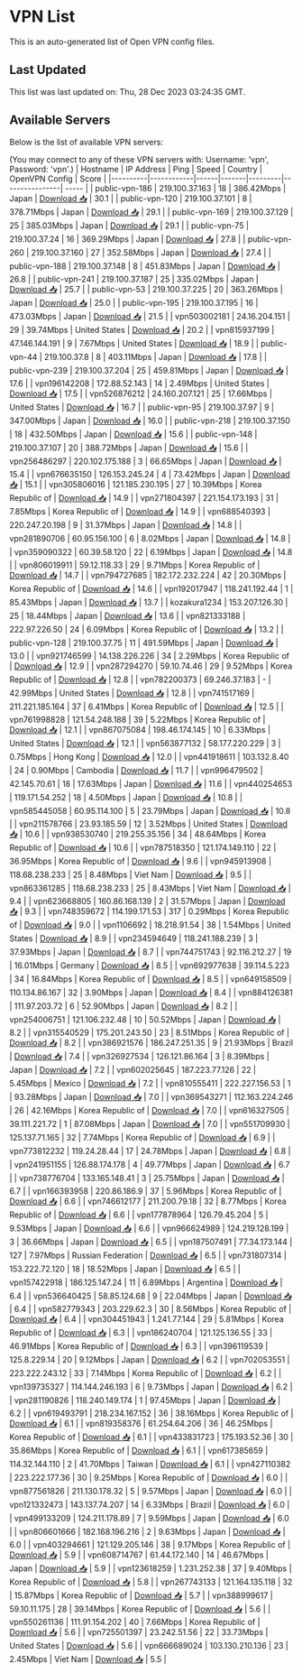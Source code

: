 # VPN List

This is an auto-generated list of Open VPN config files.

## Last Updated

This list was last updated on: Thu, 28 Dec 2023 03:24:35 GMT.

## Available Servers

Below is the list of available VPN servers:

(You may connect to any of these VPN servers with: Username: 'vpn', Password: 'vpn'.)
| Hostname | IP Address | Ping | Speed | Country | OpenVPN Config | Score |
|----------|------------|------|-------|---------|----------------| ----- |
| public-vpn-186 | 219.100.37.163 | 18 | 386.42Mbps | Japan | [Download 📥](./configs/server_0_JP.ovpn) | 30.1 |
| public-vpn-120 | 219.100.37.101 | 8 | 378.71Mbps | Japan | [Download 📥](./configs/server_1_JP.ovpn) | 29.1 |
| public-vpn-169 | 219.100.37.129 | 25 | 385.03Mbps | Japan | [Download 📥](./configs/server_2_JP.ovpn) | 29.1 |
| public-vpn-75 | 219.100.37.24 | 16 | 369.29Mbps | Japan | [Download 📥](./configs/server_3_JP.ovpn) | 27.8 |
| public-vpn-260 | 219.100.37.160 | 27 | 352.58Mbps | Japan | [Download 📥](./configs/server_4_JP.ovpn) | 27.4 |
| public-vpn-188 | 219.100.37.148 | 8 | 451.83Mbps | Japan | [Download 📥](./configs/server_5_JP.ovpn) | 26.8 |
| public-vpn-241 | 219.100.37.187 | 25 | 335.02Mbps | Japan | [Download 📥](./configs/server_6_JP.ovpn) | 25.7 |
| public-vpn-53 | 219.100.37.225 | 20 | 363.26Mbps | Japan | [Download 📥](./configs/server_7_JP.ovpn) | 25.0 |
| public-vpn-195 | 219.100.37.195 | 16 | 473.03Mbps | Japan | [Download 📥](./configs/server_8_JP.ovpn) | 21.5 |
| vpn503002181 | 24.16.204.151 | 29 | 39.74Mbps | United States | [Download 📥](./configs/server_9_US.ovpn) | 20.2 |
| vpn815937199 | 47.146.144.191 | 9 | 7.67Mbps | United States | [Download 📥](./configs/server_10_US.ovpn) | 18.9 |
| public-vpn-44 | 219.100.37.8 | 8 | 403.11Mbps | Japan | [Download 📥](./configs/server_11_JP.ovpn) | 17.8 |
| public-vpn-239 | 219.100.37.204 | 25 | 459.81Mbps | Japan | [Download 📥](./configs/server_12_JP.ovpn) | 17.6 |
| vpn196142208 | 172.88.52.143 | 14 | 2.49Mbps | United States | [Download 📥](./configs/server_13_US.ovpn) | 17.5 |
| vpn526876212 | 24.160.207.121 | 25 | 17.66Mbps | United States | [Download 📥](./configs/server_14_US.ovpn) | 16.7 |
| public-vpn-95 | 219.100.37.97 | 9 | 347.00Mbps | Japan | [Download 📥](./configs/server_15_JP.ovpn) | 16.0 |
| public-vpn-218 | 219.100.37.150 | 18 | 432.50Mbps | Japan | [Download 📥](./configs/server_16_JP.ovpn) | 15.6 |
| public-vpn-148 | 219.100.37.107 | 20 | 388.72Mbps | Japan | [Download 📥](./configs/server_17_JP.ovpn) | 15.6 |
| vpn256486297 | 220.102.175.188 | 3 | 66.65Mbps | Japan | [Download 📥](./configs/server_18_JP.ovpn) | 15.4 |
| vpn676635150 | 126.153.245.24 | 4 | 73.42Mbps | Japan | [Download 📥](./configs/server_19_JP.ovpn) | 15.1 |
| vpn305806016 | 121.185.230.195 | 27 | 10.39Mbps | Korea Republic of | [Download 📥](./configs/server_20_KR.ovpn) | 14.9 |
| vpn271804397 | 221.154.173.193 | 31 | 7.85Mbps | Korea Republic of | [Download 📥](./configs/server_21_KR.ovpn) | 14.9 |
| vpn688540393 | 220.247.20.198 | 9 | 31.37Mbps | Japan | [Download 📥](./configs/server_22_JP.ovpn) | 14.8 |
| vpn281890706 | 60.95.156.100 | 6 | 8.02Mbps | Japan | [Download 📥](./configs/server_23_JP.ovpn) | 14.8 |
| vpn359090322 | 60.39.58.120 | 22 | 6.19Mbps | Japan | [Download 📥](./configs/server_24_JP.ovpn) | 14.8 |
| vpn806019911 | 59.12.118.33 | 29 | 9.71Mbps | Korea Republic of | [Download 📥](./configs/server_25_KR.ovpn) | 14.7 |
| vpn794727685 | 182.172.232.224 | 42 | 20.30Mbps | Korea Republic of | [Download 📥](./configs/server_26_KR.ovpn) | 14.6 |
| vpn192017947 | 118.241.192.44 | 1 | 85.43Mbps | Japan | [Download 📥](./configs/server_27_JP.ovpn) | 13.7 |
| kozakura1234 | 153.207.126.30 | 25 | 18.44Mbps | Japan | [Download 📥](./configs/server_28_JP.ovpn) | 13.6 |
| vpn821333188 | 222.97.226.50 | 24 | 6.09Mbps | Korea Republic of | [Download 📥](./configs/server_29_KR.ovpn) | 13.2 |
| public-vpn-128 | 219.100.37.75 | 11 | 491.59Mbps | Japan | [Download 📥](./configs/server_30_JP.ovpn) | 13.0 |
| vpn921746599 | 14.138.226.226 | 34 | 2.29Mbps | Korea Republic of | [Download 📥](./configs/server_31_KR.ovpn) | 12.9 |
| vpn287294270 | 59.10.74.46 | 29 | 9.52Mbps | Korea Republic of | [Download 📥](./configs/server_32_KR.ovpn) | 12.8 |
| vpn782200373 | 69.246.37.183 | - | 42.99Mbps | United States | [Download 📥](./configs/server_33_US.ovpn) | 12.8 |
| vpn741517169 | 211.221.185.164 | 37 | 6.41Mbps | Korea Republic of | [Download 📥](./configs/server_34_KR.ovpn) | 12.5 |
| vpn761998828 | 121.54.248.188 | 39 | 5.22Mbps | Korea Republic of | [Download 📥](./configs/server_35_KR.ovpn) | 12.1 |
| vpn867075084 | 198.46.174.145 | 10 | 6.33Mbps | United States | [Download 📥](./configs/server_36_US.ovpn) | 12.1 |
| vpn563877132 | 58.177.220.229 | 3 | 0.75Mbps | Hong Kong | [Download 📥](./configs/server_37_HK.ovpn) | 12.0 |
| vpn441918611 | 103.132.8.40 | 24 | 0.90Mbps | Cambodia | [Download 📥](./configs/server_38_KH.ovpn) | 11.7 |
| vpn996479502 | 42.145.70.61 | 18 | 17.63Mbps | Japan | [Download 📥](./configs/server_39_JP.ovpn) | 11.6 |
| vpn440254653 | 119.171.54.252 | 18 | 4.50Mbps | Japan | [Download 📥](./configs/server_40_JP.ovpn) | 10.8 |
| vpn585445058 | 60.95.114.100 | 5 | 23.79Mbps | Japan | [Download 📥](./configs/server_41_JP.ovpn) | 10.8 |
| vpn211578766 | 23.93.185.59 | 12 | 3.52Mbps | United States | [Download 📥](./configs/server_42_US.ovpn) | 10.6 |
| vpn938530740 | 219.255.35.156 | 34 | 48.64Mbps | Korea Republic of | [Download 📥](./configs/server_43_KR.ovpn) | 10.6 |
| vpn787518350 | 121.174.149.110 | 22 | 36.95Mbps | Korea Republic of | [Download 📥](./configs/server_44_KR.ovpn) | 9.6 |
| vpn945913908 | 118.68.238.233 | 25 | 8.48Mbps | Viet Nam | [Download 📥](./configs/server_45_VN.ovpn) | 9.5 |
| vpn863361285 | 118.68.238.233 | 25 | 8.43Mbps | Viet Nam | [Download 📥](./configs/server_46_VN.ovpn) | 9.4 |
| vpn623668805 | 160.86.168.139 | 2 | 31.57Mbps | Japan | [Download 📥](./configs/server_47_JP.ovpn) | 9.3 |
| vpn748359672 | 114.199.171.53 | 317 | 0.29Mbps | Korea Republic of | [Download 📥](./configs/server_48_KR.ovpn) | 9.0 |
| vpn1106692 | 18.218.91.54 | 38 | 1.54Mbps | United States | [Download 📥](./configs/server_49_US.ovpn) | 8.9 |
| vpn234594649 | 118.241.188.239 | 3 | 37.93Mbps | Japan | [Download 📥](./configs/server_50_JP.ovpn) | 8.7 |
| vpn744751743 | 92.116.212.27 | 19 | 16.01Mbps | Germany | [Download 📥](./configs/server_51_DE.ovpn) | 8.5 |
| vpn692977638 | 39.114.5.223 | 34 | 16.84Mbps | Korea Republic of | [Download 📥](./configs/server_52_KR.ovpn) | 8.5 |
| vpn649158509 | 110.134.86.167 | 32 | 3.90Mbps | Japan | [Download 📥](./configs/server_53_JP.ovpn) | 8.4 |
| vpn884126381 | 111.97.203.72 | 6 | 52.90Mbps | Japan | [Download 📥](./configs/server_54_JP.ovpn) | 8.2 |
| vpn254006751 | 121.106.232.48 | 10 | 50.52Mbps | Japan | [Download 📥](./configs/server_55_JP.ovpn) | 8.2 |
| vpn315540529 | 175.201.243.50 | 23 | 8.51Mbps | Korea Republic of | [Download 📥](./configs/server_56_KR.ovpn) | 8.2 |
| vpn386921576 | 186.247.251.35 | 9 | 21.93Mbps | Brazil | [Download 📥](./configs/server_57_BR.ovpn) | 7.4 |
| vpn326927534 | 126.121.86.164 | 3 | 8.39Mbps | Japan | [Download 📥](./configs/server_58_JP.ovpn) | 7.2 |
| vpn602025645 | 187.223.77.126 | 22 | 5.45Mbps | Mexico | [Download 📥](./configs/server_59_MX.ovpn) | 7.2 |
| vpn810555411 | 222.227.156.53 | 1 | 93.28Mbps | Japan | [Download 📥](./configs/server_60_JP.ovpn) | 7.0 |
| vpn369543271 | 112.163.224.246 | 26 | 42.16Mbps | Korea Republic of | [Download 📥](./configs/server_61_KR.ovpn) | 7.0 |
| vpn616327505 | 39.111.221.72 | 1 | 87.08Mbps | Japan | [Download 📥](./configs/server_62_JP.ovpn) | 7.0 |
| vpn551709930 | 125.137.71.165 | 32 | 7.74Mbps | Korea Republic of | [Download 📥](./configs/server_63_KR.ovpn) | 6.9 |
| vpn773812232 | 119.24.28.44 | 17 | 24.78Mbps | Japan | [Download 📥](./configs/server_64_JP.ovpn) | 6.8 |
| vpn241951155 | 126.88.174.178 | 4 | 49.77Mbps | Japan | [Download 📥](./configs/server_65_JP.ovpn) | 6.7 |
| vpn738776704 | 133.165.148.41 | 3 | 25.75Mbps | Japan | [Download 📥](./configs/server_66_JP.ovpn) | 6.7 |
| vpn166393958 | 220.86.186.9 | 37 | 5.96Mbps | Korea Republic of | [Download 📥](./configs/server_67_KR.ovpn) | 6.6 |
| vpn746612177 | 211.200.79.18 | 32 | 8.77Mbps | Korea Republic of | [Download 📥](./configs/server_68_KR.ovpn) | 6.6 |
| vpn177878964 | 126.79.45.204 | 5 | 9.53Mbps | Japan | [Download 📥](./configs/server_69_JP.ovpn) | 6.6 |
| vpn966624989 | 124.219.128.199 | 3 | 36.66Mbps | Japan | [Download 📥](./configs/server_70_JP.ovpn) | 6.5 |
| vpn187507491 | 77.34.173.144 | 127 | 7.97Mbps | Russian Federation | [Download 📥](./configs/server_71_RU.ovpn) | 6.5 |
| vpn731807314 | 153.222.72.120 | 18 | 18.52Mbps | Japan | [Download 📥](./configs/server_72_JP.ovpn) | 6.5 |
| vpn157422918 | 186.125.147.24 | 11 | 6.89Mbps | Argentina | [Download 📥](./configs/server_73_AR.ovpn) | 6.4 |
| vpn536640425 | 58.85.124.68 | 9 | 22.04Mbps | Japan | [Download 📥](./configs/server_74_JP.ovpn) | 6.4 |
| vpn582779343 | 203.229.62.3 | 30 | 8.56Mbps | Korea Republic of | [Download 📥](./configs/server_75_KR.ovpn) | 6.4 |
| vpn304451943 | 1.241.77.144 | 29 | 5.81Mbps | Korea Republic of | [Download 📥](./configs/server_76_KR.ovpn) | 6.3 |
| vpn186240704 | 121.125.136.55 | 33 | 46.91Mbps | Korea Republic of | [Download 📥](./configs/server_77_KR.ovpn) | 6.3 |
| vpn396119539 | 125.8.229.14 | 20 | 9.12Mbps | Japan | [Download 📥](./configs/server_78_JP.ovpn) | 6.2 |
| vpn702053551 | 223.222.243.12 | 33 | 7.14Mbps | Korea Republic of | [Download 📥](./configs/server_79_KR.ovpn) | 6.2 |
| vpn139735327 | 114.144.246.193 | 6 | 9.73Mbps | Japan | [Download 📥](./configs/server_80_JP.ovpn) | 6.2 |
| vpn281190826 | 118.240.149.174 | 1 | 97.45Mbps | Japan | [Download 📥](./configs/server_81_JP.ovpn) | 6.2 |
| vpn619493791 | 218.234.167.152 | 36 | 38.16Mbps | Korea Republic of | [Download 📥](./configs/server_82_KR.ovpn) | 6.1 |
| vpn819358376 | 61.254.64.206 | 36 | 46.25Mbps | Korea Republic of | [Download 📥](./configs/server_83_KR.ovpn) | 6.1 |
| vpn433831723 | 175.193.52.36 | 30 | 35.86Mbps | Korea Republic of | [Download 📥](./configs/server_84_KR.ovpn) | 6.1 |
| vpn617385659 | 114.32.144.110 | 2 | 41.70Mbps | Taiwan | [Download 📥](./configs/server_85_TW.ovpn) | 6.1 |
| vpn427110382 | 223.222.177.36 | 30 | 9.25Mbps | Korea Republic of | [Download 📥](./configs/server_86_KR.ovpn) | 6.0 |
| vpn877561826 | 211.130.178.32 | 5 | 9.57Mbps | Japan | [Download 📥](./configs/server_87_JP.ovpn) | 6.0 |
| vpn121332473 | 143.137.74.207 | 14 | 6.33Mbps | Brazil | [Download 📥](./configs/server_88_BR.ovpn) | 6.0 |
| vpn499133209 | 124.211.178.89 | 7 | 9.59Mbps | Japan | [Download 📥](./configs/server_89_JP.ovpn) | 6.0 |
| vpn806601666 | 182.168.196.216 | 2 | 9.63Mbps | Japan | [Download 📥](./configs/server_90_JP.ovpn) | 6.0 |
| vpn403294661 | 121.129.205.146 | 38 | 9.17Mbps | Korea Republic of | [Download 📥](./configs/server_91_KR.ovpn) | 5.9 |
| vpn608714767 | 61.44.172.140 | 14 | 46.67Mbps | Japan | [Download 📥](./configs/server_92_JP.ovpn) | 5.9 |
| vpn123618259 | 1.231.252.38 | 37 | 9.40Mbps | Korea Republic of | [Download 📥](./configs/server_93_KR.ovpn) | 5.8 |
| vpn267743133 | 121.164.135.118 | 32 | 15.87Mbps | Korea Republic of | [Download 📥](./configs/server_94_KR.ovpn) | 5.7 |
| vpn388999617 | 59.10.11.175 | 28 | 39.14Mbps | Korea Republic of | [Download 📥](./configs/server_95_KR.ovpn) | 5.6 |
| vpn550261136 | 111.91.154.202 | 40 | 7.66Mbps | Korea Republic of | [Download 📥](./configs/server_96_KR.ovpn) | 5.6 |
| vpn725501397 | 23.242.51.56 | 22 | 33.73Mbps | United States | [Download 📥](./configs/server_97_US.ovpn) | 5.6 |
| vpn666689024 | 103.130.210.136 | 23 | 2.45Mbps | Viet Nam | [Download 📥](./configs/server_98_VN.ovpn) | 5.5 |
